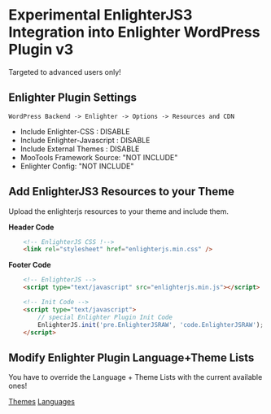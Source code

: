 Experimental EnlighterJS3 Integration into Enlighter WordPress Plugin v3
==========================================================================

Targeted to advanced users only!


Enlighter Plugin Settings
-----------------------------

`WordPress Backend -> Enlighter -> Options -> Resources and CDN`

* Include Enlighter-CSS : DISABLE
* Include Enlighter-Javascript : DISABLE
* Include External Themes : DISABLE
* MooTools Framework Source: "NOT INCLUDE"
* Enlighter Config: "NOT INCLUDE"


Add EnlighterJS3 Resources to your Theme
----------------------------------------------

Upload the enlighterjs resources to your theme and include them.

**Header Code**
```html
    <!-- EnlighterJS CSS !-->
    <link rel="stylesheet" href="enlighterjs.min.css" />
```


**Footer Code**

```html
    <!-- EnlighterJS -->
    <script type="text/javascript" src="enlighterjs.min.js"></script>

    <!-- Init Code -->
    <script type="text/javascript">
        // special Enlighter Plugin Init Code
        EnlighterJS.init('pre.EnlighterJSRAW', 'code.EnlighterJSRAW');
    </script>
```

Modify Enlighter Plugin Language+Theme Lists
------------------------------------------------

You have to override the Language + Theme Lists with the current available ones!

[Themes](https://github.com/EnlighterJS/Plugin.WordPress/blob/master/docs/FilterHooks.md#filterenlighter_themes)
[Languages](https://github.com/EnlighterJS/Plugin.WordPress/blob/master/docs/FilterHooks.md#filterenlighter_languages)